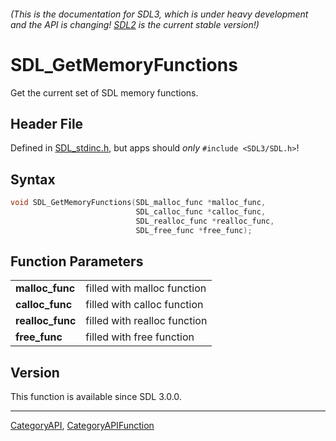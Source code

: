 ###### (This is the documentation for SDL3, which is under heavy development and the API is changing! [SDL2](https://wiki.libsdl.org/SDL2/) is the current stable version!)
# SDL_GetMemoryFunctions

Get the current set of SDL memory functions.

## Header File

Defined in [SDL_stdinc.h](https://github.com/libsdl-org/SDL/blob/main/include/SDL3/SDL_stdinc.h), but apps should _only_ `#include <SDL3/SDL.h>`!

## Syntax

```c
void SDL_GetMemoryFunctions(SDL_malloc_func *malloc_func,
                            SDL_calloc_func *calloc_func,
                            SDL_realloc_func *realloc_func,
                            SDL_free_func *free_func);

```

## Function Parameters

|                      |                              |
| -------------------- | ---------------------------- |
| **malloc_func**      | filled with malloc function  |
| **calloc_func**      | filled with calloc function  |
| **realloc_func**     | filled with realloc function |
| **free_func**        | filled with free function    |

## Version

This function is available since SDL 3.0.0.

----
[CategoryAPI](CategoryAPI), [CategoryAPIFunction](CategoryAPIFunction)

